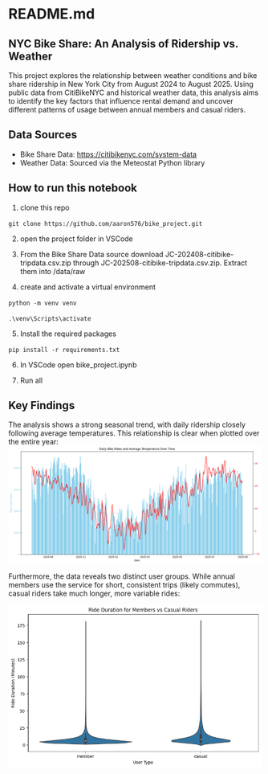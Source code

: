 # README.md

## NYC Bike Share: An Analysis of Ridership vs. Weather

This project explores the relationship between weather conditions and bike share ridership in New York City from August 2024 to August 2025. Using public data from CitiBikeNYC and historical weather data, this analysis aims to identify the key factors that influence rental demand and uncover different patterns of usage between annual members and casual riders.

## Data Sources
- Bike Share Data: https://citibikenyc.com/system-data
- Weather Data: Sourced via the Meteostat Python library

## How to run this notebook

1. clone this repo

`git clone https://github.com/aaron576/bike_project.git`

2. open the project folder in VSCode

3. From the Bike Share Data source download JC-202408-citibike-tripdata.csv.zip through JC-202508-citibike-tripdata.csv.zip. Extract them into /data/raw

4. create and activate a virtual environment

`python -m venv venv`

`.\venv\Scripts\activate`

5. Install the required packages

`pip install -r requirements.txt`

6. In VSCode open bike_project.ipynb

7. Run all


## Key Findings

The analysis shows a strong seasonal trend, with daily ridership closely following average temperatures. This relationship is clear when plotted over the entire year:
![Daily Rides vs. Temperature](reports/dual_axis_plot.png)

Furthermore, the data reveals two distinct user groups. While annual members use the service for short, consistent trips (likely commutes), casual riders take much longer, more variable rides: 

![Member vs. Casual Ride Durations](reports/violin_plot.png)
